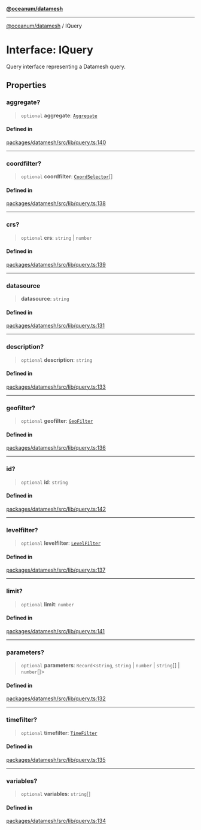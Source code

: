 [**@oceanum/datamesh**](../README.md)

***

[@oceanum/datamesh](../README.md) / IQuery

# Interface: IQuery

Query interface representing a Datamesh query.

## Properties

### aggregate?

> `optional` **aggregate**: [`Aggregate`](../type-aliases/Aggregate.md)

#### Defined in

[packages/datamesh/src/lib/query.ts:140](https://github.com/oceanum-io/oceanum-js/blob/434a76394a76820b6be1b553be9d6f05bb5ccb16/packages/datamesh/src/lib/query.ts#L140)

***

### coordfilter?

> `optional` **coordfilter**: [`CoordSelector`](../type-aliases/CoordSelector.md)[]

#### Defined in

[packages/datamesh/src/lib/query.ts:138](https://github.com/oceanum-io/oceanum-js/blob/434a76394a76820b6be1b553be9d6f05bb5ccb16/packages/datamesh/src/lib/query.ts#L138)

***

### crs?

> `optional` **crs**: `string` \| `number`

#### Defined in

[packages/datamesh/src/lib/query.ts:139](https://github.com/oceanum-io/oceanum-js/blob/434a76394a76820b6be1b553be9d6f05bb5ccb16/packages/datamesh/src/lib/query.ts#L139)

***

### datasource

> **datasource**: `string`

#### Defined in

[packages/datamesh/src/lib/query.ts:131](https://github.com/oceanum-io/oceanum-js/blob/434a76394a76820b6be1b553be9d6f05bb5ccb16/packages/datamesh/src/lib/query.ts#L131)

***

### description?

> `optional` **description**: `string`

#### Defined in

[packages/datamesh/src/lib/query.ts:133](https://github.com/oceanum-io/oceanum-js/blob/434a76394a76820b6be1b553be9d6f05bb5ccb16/packages/datamesh/src/lib/query.ts#L133)

***

### geofilter?

> `optional` **geofilter**: [`GeoFilter`](../type-aliases/GeoFilter.md)

#### Defined in

[packages/datamesh/src/lib/query.ts:136](https://github.com/oceanum-io/oceanum-js/blob/434a76394a76820b6be1b553be9d6f05bb5ccb16/packages/datamesh/src/lib/query.ts#L136)

***

### id?

> `optional` **id**: `string`

#### Defined in

[packages/datamesh/src/lib/query.ts:142](https://github.com/oceanum-io/oceanum-js/blob/434a76394a76820b6be1b553be9d6f05bb5ccb16/packages/datamesh/src/lib/query.ts#L142)

***

### levelfilter?

> `optional` **levelfilter**: [`LevelFilter`](../type-aliases/LevelFilter.md)

#### Defined in

[packages/datamesh/src/lib/query.ts:137](https://github.com/oceanum-io/oceanum-js/blob/434a76394a76820b6be1b553be9d6f05bb5ccb16/packages/datamesh/src/lib/query.ts#L137)

***

### limit?

> `optional` **limit**: `number`

#### Defined in

[packages/datamesh/src/lib/query.ts:141](https://github.com/oceanum-io/oceanum-js/blob/434a76394a76820b6be1b553be9d6f05bb5ccb16/packages/datamesh/src/lib/query.ts#L141)

***

### parameters?

> `optional` **parameters**: `Record`\<`string`, `string` \| `number` \| `string`[] \| `number`[]\>

#### Defined in

[packages/datamesh/src/lib/query.ts:132](https://github.com/oceanum-io/oceanum-js/blob/434a76394a76820b6be1b553be9d6f05bb5ccb16/packages/datamesh/src/lib/query.ts#L132)

***

### timefilter?

> `optional` **timefilter**: [`TimeFilter`](../type-aliases/TimeFilter.md)

#### Defined in

[packages/datamesh/src/lib/query.ts:135](https://github.com/oceanum-io/oceanum-js/blob/434a76394a76820b6be1b553be9d6f05bb5ccb16/packages/datamesh/src/lib/query.ts#L135)

***

### variables?

> `optional` **variables**: `string`[]

#### Defined in

[packages/datamesh/src/lib/query.ts:134](https://github.com/oceanum-io/oceanum-js/blob/434a76394a76820b6be1b553be9d6f05bb5ccb16/packages/datamesh/src/lib/query.ts#L134)
